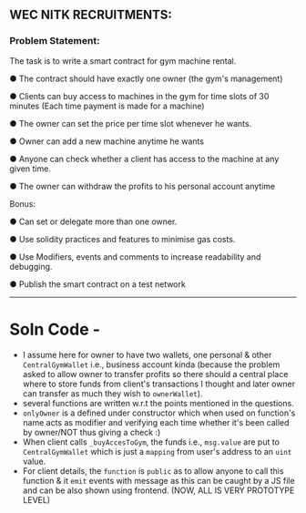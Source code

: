 ## WEC NITK RECRUITMENTS: 
### Problem Statement:
The task is to write a smart contract for gym machine rental.

● The contract should have exactly one owner (the gym's management)

● Clients can buy access to machines in the gym for time slots of 30 minutes (Each time
payment is made for a machine)

● The owner can set the price per time slot whenever he wants.

● Owner can add a new machine anytime he wants

● Anyone can check whether a client has access to the machine at any given time.

● The owner can withdraw the profits to his personal account anytime

Bonus:

● Can set or delegate more than one owner.

● Use solidity practices and features to minimise gas costs.

● Use Modifiers, events and comments to increase readability and debugging.

● Publish the smart contract on a test network

***********************************************
# Soln Code - 

- I assume here for owner to have two wallets, one personal & other `CentralGymWallet` i.e., business account kinda (because the problem asked to allow owner to transfer profits so there should a central place where to store funds from client's transactions I thought and later owner can transfer as much they wish to `ownerWallet`).
- several functions are written w.r.t the points mentioned in the questions.
- `onlyOwner` is a defined under constructor which when used on function's name acts as modifier and verifying each time whether it's been called by owner/NOT thus giving a check :)
- When client calls `_buyAccesToGym`, the funds i.e., `msg.value` are put to `CentralGymWallet` which is just a `mapping` from user's address to an `uint` value.
- For client details, the `function` is `public` as to allow anyone to call this function & it `emit` events with message as this can be caught by a JS file and can be also shown using frontend. (NOW, ALL IS VERY PROTOTYPE LEVEL)


